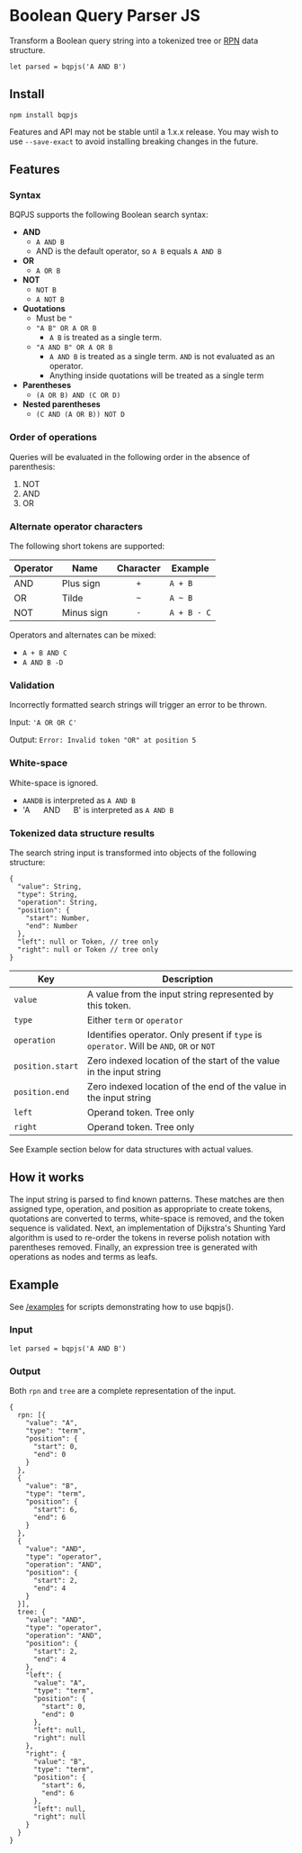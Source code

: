 # Boolean Query Parser JS

Transform a Boolean query string into a tokenized tree or [RPN](https://en.wikipedia.org/wiki/Reverse_Polish_notation) data structure.

```
let parsed = bqpjs('A AND B')
```

## Install
```
npm install bqpjs
```

Features and API may not be stable until a 1.x.x release. You may wish to use `--save-exact` to avoid installing breaking changes in the future.

## Features

### Syntax

BQPJS supports the following Boolean search syntax:

* **AND**
  * `A AND B`
  * AND is the default operator, so `A B` equals `A AND B`
* **OR**
  * `A OR B`
* **NOT**
  * `NOT B`
  * `A NOT B`
* **Quotations**
  * Must be `"`
  * `"A B" OR A OR B`
    *  `A B` is treated as a single term.
  * `"A AND B" OR A OR B`
    * `A AND B` is treated as a single term. `AND` is not evaluated as an operator.
    * Anything inside quotations will be treated as a single term
* **Parentheses**
  * `(A OR B) AND (C OR D)`
* **Nested parentheses**
  * `(C AND (A OR B)) NOT D`

### Order of operations
Queries will be evaluated in the following order in the absence of parenthesis:
1. NOT
2. AND
3. OR

### Alternate operator characters
The following short tokens are supported:

| Operator | Name | Character | Example |
|---|---|:---:|---|
 AND | Plus sign | `+` | `A + B`
 OR | Tilde | `~` | `A ~ B`
 NOT | Minus sign | `-` | `A + B - C`

 Operators and alternates can be mixed:
 * `A + B AND C`
 * `A AND B -D`

### Validation
Incorrectly formatted search strings will trigger an error to be thrown.

Input: ```'A OR OR C'```

Output: ```Error: Invalid token "OR" at position 5```

### White-space
White-space is ignored.
* `AANDB` is interpreted as `A AND B`
* 'A&nbsp;&nbsp;&nbsp;&nbsp;&nbsp;&nbsp;AND&nbsp;&nbsp;&nbsp;&nbsp;&nbsp;&nbsp;B' is interpreted as `A AND B`

### Tokenized data structure results

The search string input is transformed into objects of the following structure:
```
{
  "value": String,
  "type": String,
  "operation": String,
  "position": {
    "start": Number,
    "end": Number
  },
  "left": null or Token, // tree only
  "right": null or Token // tree only
}
```
| Key | Description |
|---|---|
 `value` | A value from the input string represented by this token.
 `type` | Either `term` or `operator`
 `operation` | Identifies operator. Only present if `type` is `operator`. Will be `AND`, `OR` or `NOT`
 `position.start` | Zero indexed location of the start of the value in the input string
 `position.end` | Zero indexed location of the end of the value in the input string
 `left` | Operand token. Tree only
 `right` | Operand token. Tree only

See Example section below for data structures with actual values.

## How it works
The input string is parsed to find known patterns. These matches are then assigned type, operation, and position as appropriate to create tokens, quotations are converted to terms, white-space is removed, and the token sequence is validated. Next, an implementation of Dijkstra's Shunting Yard algorithm is used to re-order the tokens in reverse polish notation with parentheses removed. Finally, an expression tree is generated with operations as nodes and terms as leafs.

## Example

See [/examples](./examples) for scripts demonstrating how to use bqpjs().

### Input
```
let parsed = bqpjs('A AND B')
```

### Output

Both `rpn` and `tree` are a complete representation of the input. 

```
{
  rpn: [{
    "value": "A",
    "type": "term",
    "position": {
      "start": 0,
      "end": 0
    }
  },
  {
    "value": "B",
    "type": "term",
    "position": {
      "start": 6,
      "end": 6
    }
  },
  {
    "value": "AND",
    "type": "operator",
    "operation": "AND",
    "position": {
      "start": 2,
      "end": 4
    }
  }],
  tree: {
    "value": "AND",
    "type": "operator",
    "operation": "AND",
    "position": {
      "start": 2,
      "end": 4
    },
    "left": {
      "value": "A",
      "type": "term",
      "position": {
        "start": 0,
        "end": 0
      },
      "left": null,
      "right": null
    },
    "right": {
      "value": "B",
      "type": "term",
      "position": {
        "start": 6,
        "end": 6
      },
      "left": null,
      "right": null
    }
  }
}
```
